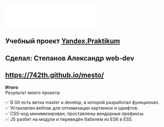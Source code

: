 ![Alt-mesto](./images/logo.svg)
## Учебный проект [Yandex.Praktikum](https://praktikum.yandex.ru/)
## Сделал: Степанов Александр web-dev
## **https://742th.github.io/mesto/**

**Итого**<br>
Результат моего проекта:

:white_check_mark: В Git есть ветка master и develop, в которой разработал функционал.<br>
:white_check_mark: Установлен вебпак для оптимизации картинкок и шрифтов.<br>
:white_check_mark: CSS-код минимизирован, проставлены вендорные префиксы.<br>
:white_check_mark: JS разбит на модули и переведён бабелем из ES6 в ES5.<br>